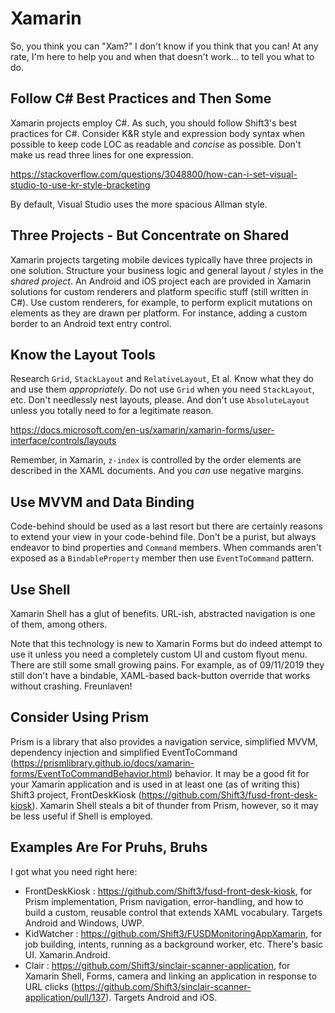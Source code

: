 # Xamarin
So, you think you can "Xam?"  I don't know if you think that you can!  At any rate, I'm here to help you and when that doesn't work... to tell you what to do.

## Follow C# Best Practices and Then Some
Xamarin projects employ C#.  As such, you should follow Shift3's best practices for C#.  Consider K&R style and expression body syntax when possible to keep code LOC as readable and *concise* as possible.  Don't make us read three lines for one expression.

https://stackoverflow.com/questions/3048800/how-can-i-set-visual-studio-to-use-kr-style-bracketing

By default, Visual Studio uses the more spacious Allman style.

## Three Projects - But Concentrate on Shared
Xamarin projects targeting mobile devices typically have three projects in one solution.  Structure your business logic and general layout / styles in the *shared project*.  An Android and iOS project each are provided in Xamarin solutions for custom renderers and platform specific stuff (still written in C#).  Use custom renderers, for example, to perform explicit mutations on elements as they are drawn per platform.  For instance, adding a custom border to an Android text entry control.

## Know the Layout Tools
Research `Grid`, `StackLayout` and `RelativeLayout`, Et al.  Know what they do and use them *appropriately*.  Do not use `Grid` when you need `StackLayout`, etc.  Don't needlessly nest layouts, please.  And don't use `AbsoluteLayout` unless you totally need to for a legitimate reason.

https://docs.microsoft.com/en-us/xamarin/xamarin-forms/user-interface/controls/layouts

Remember, in Xamarin, `z-index` is controlled by the order elements are described in the XAML documents.  And you *can* use negative margins.

## Use MVVM and Data Binding
Code-behind should be used as a last resort but there are certainly reasons to extend your view in your code-behind file.  Don't be a purist, but always endeavor to bind properties and `Command` members.  When commands aren't exposed as a `BindableProperty` member then use `EventToCommand` pattern.

## Use Shell
Xamarin Shell has a glut of benefits.  URL-ish, abstracted navigation is one of them, among others.

Note that this technology is new to Xamarin Forms but do indeed attempt to use it unless you need a completely custom UI and custom flyout menu.  There are still some small growing pains.  For example, as of 09/11/2019 they still don't have a bindable, XAML-based back-button override that works without crashing.  Freunlaven!

## Consider Using Prism
Prism is a library that also provides a navigation service, simplified MVVM, dependency injection and simplified EventToCommand (https://prismlibrary.github.io/docs/xamarin-forms/EventToCommandBehavior.html) behavior.  It may be a good fit for your Xamarin application and is used in at least one (as of writing this) Shift3 project, FrontDeskKiosk (https://github.com/Shift3/fusd-front-desk-kiosk).  Xamarin Shell steals a bit of thunder from Prism, however, so it may be less useful if Shell is employed.

## Examples Are For Pruhs, Bruhs
I got what you need right here:

- FrontDeskKiosk : https://github.com/Shift3/fusd-front-desk-kiosk, for Prism implementation, Prism navigation, error-handling, and how to build a custom, reusable control that extends XAML vocabulary.  Targets Android and Windows, UWP.
- KidWatcher : https://github.com/Shift3/FUSDMonitoringAppXamarin, for job building, intents, running as a background worker, etc.  There's basic UI.  Xamarin.Android.
- Clair : https://github.com/Shift3/sinclair-scanner-application, for Xamarin Shell, Forms, camera and linking an application in response to URL clicks (https://github.com/Shift3/sinclair-scanner-application/pull/137).  Targets Android and iOS.

